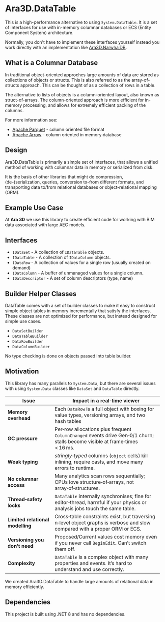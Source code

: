 ﻿# Ara3D.DataTable

This is a high-performance alternative to using `System.DataTable`. 
It is a set of interfaces for use with in-memory columnar databases or ECS (Entity Component System) architecture. 

Normally, you don't have to implement these interfaces yourself instead you work directly with an implementation 
like [Ara3D.NarwhalDB](https://github.com/ara3d/ara3d-sdk/tree/main/src/Ara3D.NarwhalDB).

## What is a Columnar Database

In traditional object-oriented approches large amounts of data are stored as collections of objects or structs. 
This is also referred to as the array-of-structs approach. This can be thought of as a collection of rows in a table. 

The alternative to lists of objects is a column-oriented layout, also known as struct-of-arrays. The column-oriented approach 
is more efficient for in-memory processing, and allows for extremely efficient packing of the columns.

For more information see:
* [Apache Parquet](https://parquet.apache.org/) - column oriented file format
* [Apache Arrow](https://arrow.apache.org/) - column oriented in memory database

## Design 

Ara3D.DataTable is primarily a simple set of interfaces, that allows a unified method of working with columnar data in memory 
or serialized from disk. 

It is the basis of other libraries that might do compression, (de-)serialization, queries, conversion to-from different formats,
and transporting data to/from relational databases or object-relational mapping (ORM). 

## Example Use Case

At **Ara 3D** we use this library to create efficient code for working with BIM data associated with large AEC models. 

## Interfaces

- `IDataSet` - A collection of `IDataTable` objects.
- `IDataTable` - A collection of `IDataColumn` objects.
- `IDataRow` - A collection of values for a single row (usually created on demand)
- `IDataColumn` - A buffer of unmanaged values for a single column.
- `IDataDescriptor` - A set of column descriptors (type, name) 

## Builder Helper Classes

DataTable comes with a set of builder classes to make it easy to construct simple object tables in memory incrementally that satisfy the interfaces. 
These classes are not optimized for performance, but instead designed for simple use cases. 

- `DataSetBuilder`
- `DataTableBuilder`
- `DataRowBuilder`
- `DataColumnBuilder`

No type checking is done on objects passed into table builder. 

## Motivation

This library has many parallels to `System.Data`, but there are several issues with using `System.Data` classes like `DataSet` and `DataTable` directly. 

| Issue                            | Impact in a real‑time viewer | 
| -------------------------------- | ---------------------------- |
| **Memory overhead**              | Each `DataRow` is a full object with boxing for value types, versioning arrays, and two hash tables |
| **GC pressure**                  | Per‑row allocations plus frequent `ColumnChanged` events drive Gen‑0/1 churn; stalls become visible at frame‑times < 16 ms. |
| **Weak typing**                  | *stringly‑typed* columns (`object` cells) kill inlining, require casts, and move many errors to runtime. |
| **No columnar access**           | Many analytics scan rows sequentially; CPUs love structure‑of‑arrays, not array‑of‑structures. |
| **Thread‑safety locks**          | `DataTable` internally synchronises; fine for editor‑thread, harmful if your physics or analysis jobs touch the same table. |
| **Limited relational modelling** | Cross‑table constraints exist, but traversing n‑level object graphs is verbose and slow compared with a proper ORM or ECS. |
| **Versioning you don’t need**    | Proposed/Current values cost memory even if you never call `BeginEdit`. Can’t switch them off. |
| **Complexity**				   | `DataTable` is a complex object with many properties and events. It’s hard to understand and use correctly. |

We created Ara3D.DataTable to handle large amounts of relational data in memory efficiently. 

## Dependencies

This project is built using .NET 8 and has no dependencies. 

